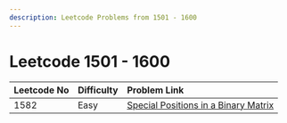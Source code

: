 ```yaml
---
description: Leetcode Problems from 1501 - 1600
---
```


# Leetcode 1501 - 1600



| Leetcode No | Difficulty | Problem Link |
| :--- | :--- | :--- |
| 1582 | Easy | [Special Positions in a Binary Matrix](../difficulty-based-problem-index/leetcode-easy/leetcode-1582-special-positions-in-a-binary-matrix.md) |

